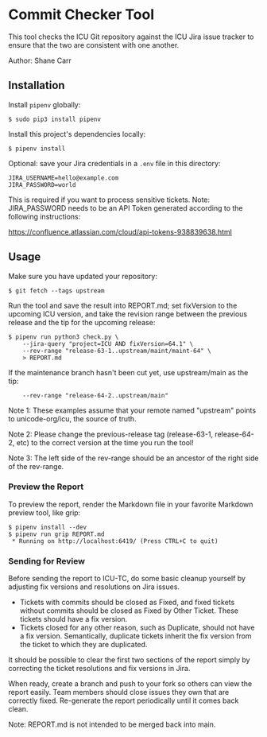 <!---
Copyright (C) 2018 and later: Unicode, Inc. and others.
License & terms of use: http://www.unicode.org/copyright.html 
-->

# Commit Checker Tool

This tool checks the ICU Git repository against the ICU Jira issue tracker to ensure that the two are consistent with one another.

Author: Shane Carr

## Installation

Install `pipenv` globally:

    $ sudo pip3 install pipenv

Install this project's dependencies locally:

    $ pipenv install

Optional: save your Jira credentials in a `.env` file in this directory:

    JIRA_USERNAME=hello@example.com
    JIRA_PASSWORD=world

This is required if you want to process sensitive tickets.  Note: JIRA_PASSWORD needs to be an API Token generated according to the following instructions:

https://confluence.atlassian.com/cloud/api-tokens-938839638.html

## Usage

Make sure you have updated your repository:

    $ git fetch --tags upstream

Run the tool and save the result into REPORT.md; set fixVersion to the upcoming ICU version, and take the revision range between the previous release and the tip for the upcoming release:

    $ pipenv run python3 check.py \
        --jira-query "project=ICU AND fixVersion=64.1" \
        --rev-range "release-63-1..upstream/maint/maint-64" \
        > REPORT.md

If the maintenance branch hasn't been cut yet, use upstream/main as the tip:

        --rev-range "release-64-2..upstream/main"

Note 1: These examples assume that your remote named "upstream" points to unicode-org/icu, the source of truth.

Note 2: Please change the previous-release tag (release-63-1, release-64-2, etc) to the correct version at the time you run the tool!

Note 3: The left side of the rev-range should be an ancestor of the right side of the rev-range.

### Preview the Report

To preview the report, render the Markdown file in your favorite Markdown preview tool, like grip:

    $ pipenv install --dev
    $ pipenv run grip REPORT.md
     * Running on http://localhost:6419/ (Press CTRL+C to quit)
 
### Sending for Review
 
Before sending the report to ICU-TC, do some basic cleanup yourself by adjusting fix versions and resolutions on Jira issues.

- Tickets with commits should be closed as Fixed, and fixed tickets without commits should be closed as Fixed by Other Ticket.  These tickets should have a fix version.
- Tickets closed for any other reason, such as Duplicate, should not have a fix version.  Semantically, duplicate tickets inherit the fix version from the ticket to which they are duplicated.

It should be possible to clear the first two sections of the report simply by correcting the ticket resolutions and fix versions in Jira.

When ready, create a branch  and push to your fork so others can view the report easily.  Team members should close issues they own that are correctly fixed.  Re-generate the report periodically until it comes back clean.

Note: REPORT.md is not intended to be merged back into main.
